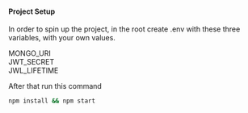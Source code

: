 #### Project Setup

In order to spin up the project, in the root create .env with these three variables, with your own values.

MONGO_URI\
JWT_SECRET\
JWL_LIFETIME

After that run this command

```bash
npm install && npm start
```
